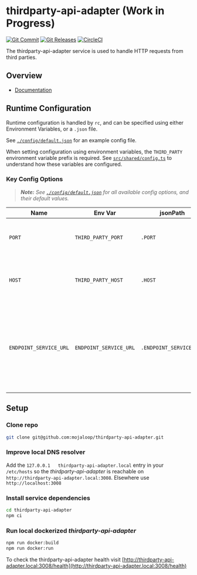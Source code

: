 # thirdparty-api-adapter (Work in Progress)
[![Git Commit](https://img.shields.io/github/last-commit/mojaloop/thirdparty-api-adapter.svg?style=flat)](https://github.com/mojaloop/thirdparty-api-adapter/commits/master)
[![Git Releases](https://img.shields.io/github/release/mojaloop/thirdparty-api-adapter.svg?style=flat)](https://github.com/mojaloop/thirdparty-api-adapter/releases)
[![CircleCI](https://circleci.com/gh/mojaloop/thirdparty-api-adapter.svg?style=svg)](https://circleci.com/gh/mojaloop/thirdparty-api-adapter)

The thirdparty-api-adapter service is used to handle HTTP requests from third parties.

## Overview

- [Documentation](./docs/README.md)

## Runtime Configuration

Runtime configuration is handled by `rc`, and can be specified using either Environment Variables, or a `.json` file.

See [`./config/default.json`](./config/default.json) for an example config file. 

When setting configuration using environment variables, the `THIRD_PARTY` environment variable prefix is required. See [`src/shared/config.ts`](src/shared/config.ts) to understand how these variables are configured.

### Key Config Options

> ***Note:** See [`./config/default.json`](./config/default.json) for all available config options, and their default values.*

| Name | Env Var | jsonPath | Description |
| ---- | ------- | -------- | ----------- |
| `PORT` | `THIRD_PARTY_PORT` | `.PORT` | The TCP port the Hapi server should start on |
| `HOST` | `THIRD_PARTY_HOST` | `.HOST` | The hostname the Hapi server should bind to  |
| `ENDPOINT_SERVICE_URL` | `ENDPOINT_SERVICE_URL` | `.ENDPOINT_SERVICE_URL` | The internal service used to retrieve endpoints for Mojaloop Participants. Currently this is the `central-ledger`.  |


## Setup

### Clone repo
```bash
git clone git@github.com:mojaloop/thirdparty-api-adapter.git
```

### Improve local DNS resolver
Add the `127.0.0.1   thirdparty-api-adapter.local` entry in your `/etc/hosts` so the _thirdparty-api-adapter_ is reachable on `http://thirdparty-api-adapter.local:3008`. Elsewhere use `http://localhost:3008`

### Install service dependencies
```bash
cd thirdparty-api-adapter
npm ci
```

### Run local dockerized _thirdparty-api-adapter_
```bash
npm run docker:build
npm run docker:run
```

To check the thirdparty-api-adapter health visit [http://thirdparty-api-adapter.local:3008/health](http://thirdparty-api-adapter.local:3008/health)


